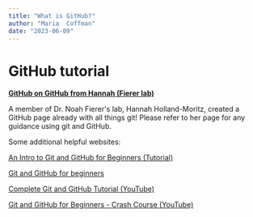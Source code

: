 ```yaml
---
title: "What is GitHub?"
author: "Maria  Coffman"
date: "2023-06-09"
---
```


# **GitHub tutorial**

[**GitHub on GitHub from Hannah (Fierer lab)**](https://github.com/DerrickWood/kraken2/blob/master/docs/MANUAL.markdown)

A member of Dr. Noah Fierer's lab, Hannah Holland-Moritz, created a GitHub page already with all things git! Please refer to her page for any guidance using git and GitHub. 

Some additional helpful websites: 

[An Intro to Git and GitHub for Beginners (Tutorial)](https://product.hubspot.com/blog/git-and-github-tutorial-for-beginners)

[Git and GitHub for beginners](https://www.freecodecamp.org/news/git-and-github-for-beginners/)

[Complete Git and GitHub Tutorial (YouTube)](https://www.youtube.com/watch?v=apGV9Kg7ics)

[Git and GitHub for Beginners - Crash Course (YouTube)](https://www.youtube.com/watch?v=RGOj5yH7evk&t=1266s)